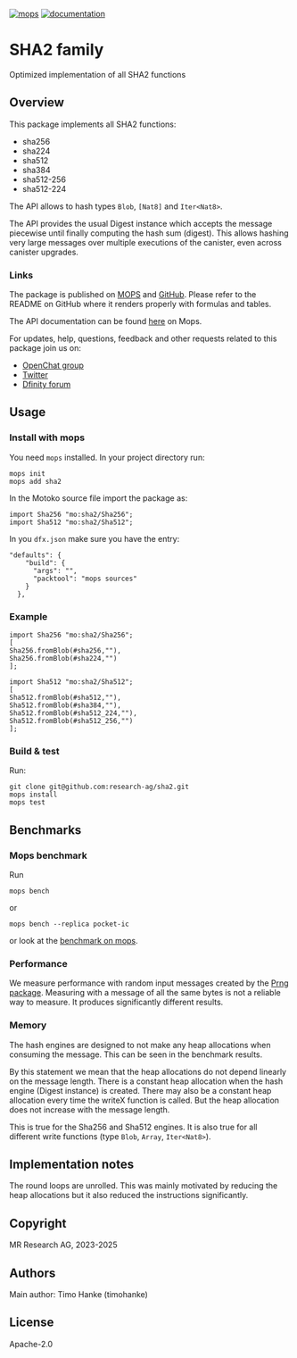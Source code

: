 [![mops](https://oknww-riaaa-aaaam-qaf6a-cai.raw.ic0.app/badge/mops/sha2)](https://mops.one/sha2)
[![documentation](https://oknww-riaaa-aaaam-qaf6a-cai.raw.ic0.app/badge/documentation/sha2)](https://mops.one/sha2/docs)
# SHA2 family 

Optimized implementation of all SHA2 functions
## Overview

This package implements all SHA2 functions:

* sha256
* sha224
* sha512
* sha384
* sha512-256
* sha512-224

The API allows to hash types `Blob`, `[Nat8]` and `Iter<Nat8>`.

The API provides the usual Digest instance which accepts the message piecewise until finally computing the hash sum (digest).
This allows hashing very large messages over multiple executions of the canister, even across canister upgrades.
### Links

The package is published on [MOPS](https://mops.one/sha2) and [GitHub](https://github.com/research-ag/sha2).
Please refer to the README on GitHub where it renders properly with formulas and tables.

The API documentation can be found [here](https://mops.one/sha2/docs/lib) on Mops.

For updates, help, questions, feedback and other requests related to this package join us on:

* [OpenChat group](https://oc.app/2zyqk-iqaaa-aaaar-anmra-cai)
* [Twitter](https://twitter.com/mr_research_ag)
* [Dfinity forum](https://forum.dfinity.org/)

## Usage
### Install with mops

You need `mops` installed. In your project directory run:
```
mops init
mops add sha2
```

In the Motoko source file import the package as:
```
import Sha256 "mo:sha2/Sha256";
import Sha512 "mo:sha2/Sha512";
```

In you `dfx.json` make sure you have the entry:
```
"defaults": {
    "build": {
      "args": "",
      "packtool": "mops sources"
    }
  },
```
### Example

```
import Sha256 "mo:sha2/Sha256";
[
Sha256.fromBlob(#sha256,""),
Sha256.fromBlob(#sha224,"")
];
```

```
import Sha512 "mo:sha2/Sha512";
[
Sha512.fromBlob(#sha512,""),
Sha512.fromBlob(#sha384,""),
Sha512.fromBlob(#sha512_224,""),
Sha512.fromBlob(#sha512_256,"")
];
```
### Build & test

Run:
```
git clone git@github.com:research-ag/sha2.git
mops install
mops test
```

## Benchmarks

### Mops benchmark

Run
```
mops bench
```
or
```
mops bench --replica pocket-ic
```
or look at the [benchmark on mops](https://mops.one/sha2/benchmarks).
### Performance

We measure performance with random input messages created by the [Prng package](https://mops.one/prng). Measuring with a message of all the same bytes is not a reliable way to measure. It produces significantly different results.
### Memory

The hash engines are designed to not make any heap allocations when consuming the message.
This can be seen in the benchmark results.

By this statement we mean that the heap allocations do not depend linearly on the message length.
There is a constant heap allocation when the hash engine (Digest instance) is created.
There may also be a constant heap allocation every time the writeX function is called.
But the heap allocation does not increase with the message length.

This is true for the Sha256 and Sha512 engines.
It is also true for all different write functions (type `Blob`, `Array`, `Iter<Nat8>`).
## Implementation notes

The round loops are unrolled.
This was mainly motivated by reducing the heap allocations but it also reduced the instructions significantly.
## Copyright

MR Research AG, 2023-2025
## Authors

Main author: Timo Hanke (timohanke)
## License 

Apache-2.0
